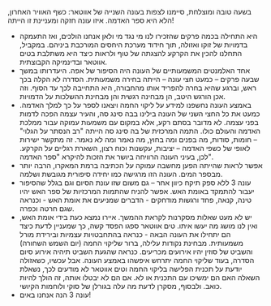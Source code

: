בשעה טובה ומוצלחת, סיימנו לצפות בעונה השנייה של אווטאר: כשף האוויר האחרון, הלא היא ספר האדמה. איזו עונה חזקה ומעניינת זו הייתה!

- היא התחילה בכמה פרקים שהזכירו לנו מי נגד מי ולאן אנחנו הולכים, ואז התעמקה בדמויות של זוקו ואזולה, תוך חידוד מערכת היחסים המורכבת ביניהם. במקביל, התחלנו להכין את הקרקע להצגתה של טוף ולראות כיצד היא משתלבת בטים אווטאר ובדינמיקה הקבוצתית.
- אחד האלמנטים המשמעותיים של העונה היה הסיפור של אפה. היעדרותו במשך שבעה פרקים – כמעט חצי עונה – הייתה בחירה משמעותית. הסדרה לא הקלה בכך ראש, וברגע שהיא בחרה להפריד אותו מהחבורה, היא התחייבה לכך עד הסוף. וזה אכן הורגש היטב, הן מבחינה רגשית והן מבחינת ההשלכות על הדמויות.
- באמצע העונה נחשפנו למידע על ליקוי החמה ויצאנו לספר על כך למלך האדמה. כמעט את כל החצי השני של העונה בילינו בבה סינג סה, והעיר עצמה הפכה לדמות בפני עצמה. לא מדובר בסתם רקע, אלא במקום עם משמעות עמוקה עבור ממלכת האדמה והעולם כולו. התמה המרכזית של בה סינג סה הייתה "רב הנסתר על הגלוי" – חומות, סודות, מה בפנים ומה בחוץ, מה נאמר ומה לא נאמר. זה מתקשר ישירות לאופי של כשפי האדמה – יציבות, עקשנות וכוח רצון, השארת רגליים על הקרקע. לכן, בעיני העונה הרוויחה ביושר את הזכות להיקרא "ספר האדמה".
- אפשר לראות שהייתה הפען מחשבה עמוקה על הכתיבה ברמת המאקרו, הרבה יותר מבספר המים. העונה הזו מרגישה כמו יחידה סיפורית מגובשת ושלמה.
- עונה 3 ללא ספק תיקח כיוון אחר – גם משום שזו עונת הסיום וגם בגלל שהסיפור יעבור להתמקד באומת האש. אפשר להניח שהתמות המרכזיות של ספר האש יהיו טינה, קנאה, פחד ורגשות מודחקים - הדברים שמניעים את אומת האש - וכנראה שגם חרטה וכפרה.
- יש לא מעט שאלות מסקרנות לקראת ההמשך. איירו נמצא כעת בידי אומת האש, ואין לנו מושג מה יעשו איתו. טים אווטאר ספגו הפסד קשה, כך שמעניין לדעת כיצד הם יתחילו את העונה הבאה - כנראה בהתחבטויות עצמיות ובירידת מורל משמעותית. מבחינת נקודות עלילה, ברור שליקוי החמה (יום השמש השחורה) והשביט של סוזין יהיו אירועים מכריעים. כנראה שהגעת השביט תיהיה אירוע סיום הסדרה, בעוד שליקוי החמה יתרחש איפשהו באמצע העונה. אבל עכשיו, כשאזולה יודעת על תכנית הפלישה בליקוי החמה וטים אווטאר לא מודעים לכך, נשאלת השאלה האם הם ימשיכו עם התכנית או לא. אם הם לא יבטלו אותה, זה הולך להיות כואב. ולבסוף, מסקרן לדעת מה עלה בגורלן של סוקי ולוחמות הקיושי.
- עונה 3 הנה אנחנו באים!
